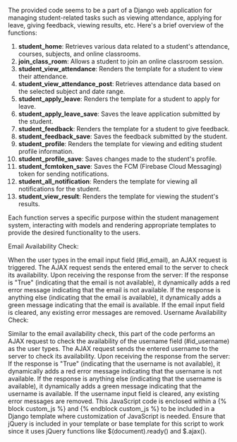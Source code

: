 The provided code seems to be a part of a Django web application for managing student-related tasks such as viewing attendance, applying for leave, giving feedback, viewing results, etc. Here's a brief overview of the functions:

1. **student_home**: Retrieves various data related to a student's attendance, courses, subjects, and online classrooms.
2. **join_class_room**: Allows a student to join an online classroom session.
3. **student_view_attendance**: Renders the template for a student to view their attendance.
4. **student_view_attendance_post**: Retrieves attendance data based on the selected subject and date range.
5. **student_apply_leave**: Renders the template for a student to apply for leave.
6. **student_apply_leave_save**: Saves the leave application submitted by the student.
7. **student_feedback**: Renders the template for a student to give feedback.
8. **student_feedback_save**: Saves the feedback submitted by the student.
9. **student_profile**: Renders the template for viewing and editing student profile information.
10. **student_profile_save**: Saves changes made to the student's profile.
11. **student_fcmtoken_save**: Saves the FCM (Firebase Cloud Messaging) token for sending notifications.
12. **student_all_notification**: Renders the template for viewing all notifications for the student.
13. **student_view_result**: Renders the template for viewing the student's results.

Each function serves a specific purpose within the student management system, interacting with models and rendering appropriate templates to provide the desired functionality to the users.

Email Availability Check:

When the user types in the email input field (#id_email), an AJAX request is triggered.
The AJAX request sends the entered email to the server to check its availability.
Upon receiving the response from the server:
If the response is "True" (indicating that the email is not available), it dynamically adds a red error message indicating that the email is not available.
If the response is anything else (indicating that the email is available), it dynamically adds a green message indicating that the email is available.
If the email input field is cleared, any existing error messages are removed.
Username Availability Check:

Similar to the email availability check, this part of the code performs an AJAX request to check the availability of the username field (#id_username) as the user types.
The AJAX request sends the entered username to the server to check its availability.
Upon receiving the response from the server:
If the response is "True" (indicating that the username is not available), it dynamically adds a red error message indicating that the username is not available.
If the response is anything else (indicating that the username is available), it dynamically adds a green message indicating that the username is available.
If the username input field is cleared, any existing error messages are removed.
This JavaScript code is enclosed within a {% block custom_js %} and {% endblock custom_js %} to be included in a Django template where customization of JavaScript is needed. Ensure that jQuery is included in your template or base template for this script to work since it uses jQuery functions like $(document).ready() and $.ajax().





